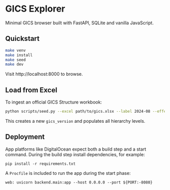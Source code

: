 # GICS Explorer

Minimal GICS browser built with FastAPI, SQLite and vanilla JavaScript.

## Quickstart

```bash
make venv
make install
make seed
make dev
```

Visit http://localhost:8000 to browse.

## Load from Excel

To ingest an official GICS Structure workbook:

```bash
python scripts/seed.py --excel path/to/gics.xlsx --label 2024-08 --effective 2024-08-01 [--source-url URL]
```

This creates a new `gics_version` and populates all hierarchy levels.

## Deployment

App platforms like DigitalOcean expect both a build step and a start command.
During the build step install dependencies, for example:

```
pip install -r requirements.txt
```

A `Procfile` is included to run the app during the start phase:

```
web: uvicorn backend.main:app --host 0.0.0.0 --port ${PORT:-8080}
```

